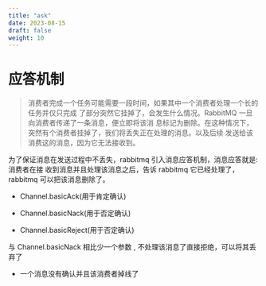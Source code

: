 ```yaml
---
title: "ask"
date: 2023-08-15
draft: false
weight: 10
---
```



# 应答机制

> 消费者完成一个任务可能需要一段时间，如果其中一个消费者处理一个长的任务并仅只完成
了部分突然它挂掉了，会发生什么情况。RabbitMQ 一旦向消费者传递了一条消息，便立即将该消
息标记为删除。在这种情况下，突然有个消费者挂掉了，我们将丢失正在处理的消息。以及后续
发送给该消费这的消息，因为它无法接收到。


为了保证消息在发送过程中不丢失，rabbitmq 引入消息应答机制，消息应答就是:消费者在接
收到消息并且处理该消息之后，告诉 rabbitmq 它已经处理了，rabbitmq 可以把该消息删除了。


+ Channel.basicAck(用于肯定确认)


+ Channel.basicNack(用于否定确认)


+ Channel.basicReject(用于否定确认)

与 Channel.basicNack 相比少一个参数 , 不处理该消息了直接拒绝，可以将其丢弃了


+ 一个消息没有确认并且该消费者掉线了